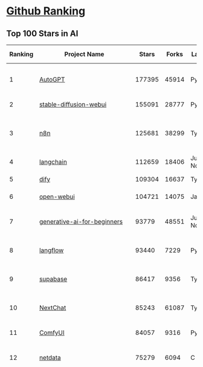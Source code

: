 [Github Ranking](../README.md)
==========

## Top 100 Stars in AI

| Ranking | Project Name | Stars | Forks | Language | Open Issues | Description | Last Commit |
| ------- | ------------ | ----- | ----- | -------- | ----------- | ----------- | ----------- |
| 1 | [AutoGPT](https://github.com/Significant-Gravitas/AutoGPT) | 177395 | 45914 | Python | 150 | AutoGPT is the vision of accessible AI for everyone, to use and to build on. Our mission is to provide the tools, so that you can focus on what matters. | 2025-08-01T04:12:18Z |
| 2 | [stable-diffusion-webui](https://github.com/AUTOMATIC1111/stable-diffusion-webui) | 155091 | 28777 | Python | 2361 | Stable Diffusion web UI | 2025-05-03T06:17:03Z |
| 3 | [n8n](https://github.com/n8n-io/n8n) | 125681 | 38299 | TypeScript | 564 | Fair-code workflow automation platform with native AI capabilities. Combine visual building with custom code, self-host or cloud, 400+ integrations. | 2025-08-01T02:26:28Z |
| 4 | [langchain](https://github.com/langchain-ai/langchain) | 112659 | 18406 | Jupyter Notebook | 196 | 🦜🔗 Build context-aware reasoning applications | 2025-07-31T21:40:03Z |
| 5 | [dify](https://github.com/langgenius/dify) | 109304 | 16637 | TypeScript | 678 | Production-ready platform for agentic workflow development. | 2025-08-01T03:50:58Z |
| 6 | [open-webui](https://github.com/open-webui/open-webui) | 104721 | 14075 | JavaScript | 199 | User-friendly AI Interface (Supports Ollama, OpenAI API, ...) | 2025-08-01T02:57:33Z |
| 7 | [generative-ai-for-beginners](https://github.com/microsoft/generative-ai-for-beginners) | 93779 | 48551 | Jupyter Notebook | 10 | 21 Lessons, Get Started Building with Generative AI  🔗 https://microsoft.github.io/generative-ai-for-beginners/ | 2025-07-28T04:59:52Z |
| 8 | [langflow](https://github.com/langflow-ai/langflow) | 93440 | 7229 | Python | 468 | Langflow is a powerful tool for building and deploying AI-powered agents and workflows. | 2025-08-01T02:07:18Z |
| 9 | [supabase](https://github.com/supabase/supabase) | 86417 | 9356 | TypeScript | 273 | The Postgres development platform. Supabase gives you a dedicated Postgres database to build your web, mobile, and AI applications. | 2025-08-01T04:11:55Z |
| 10 | [NextChat](https://github.com/ChatGPTNextWeb/NextChat) | 85243 | 61087 | TypeScript | 651 | ✨ Light and Fast AI Assistant. Support: Web \| iOS \| MacOS \| Android \|  Linux \| Windows | 2025-07-29T06:40:25Z |
| 11 | [ComfyUI](https://github.com/comfyanonymous/ComfyUI) | 84057 | 9316 | Python | 2431 | The most powerful and modular diffusion model GUI, api and backend with a graph/nodes interface. | 2025-08-01T03:34:41Z |
| 12 | [netdata](https://github.com/netdata/netdata) | 75279 | 6094 | C | 165 | The fastest path to AI-powered full stack observability, even for lean teams. | 2025-08-01T00:27:45Z |
| 13 | [funNLP](https://github.com/fighting41love/funNLP) | 75166 | 14940 | Python | 33 | 中英文敏感词、语言检测、中外手机/电话归属地/运营商查询、名字推断性别、手机号抽取、身份证抽取、邮箱抽取、中日文人名库、中文缩写库、拆字词典、词汇情感值、停用词、反动词表、暴恐词表、繁简体转换、英文模拟中文发音、汪峰歌词生成器、职业名称词库、同义词库、反义词库、否定词库、汽车品牌词库、汽车零件词库、连续英文切割、各种中文词向量、公司名字大全、古诗词库、IT词库、财经词库、成语词库、地名词库、历史名人词库、诗词词库、医学词库、饮食词库、法律词库、汽车词库、动物词库、中文聊天语料、中文谣言数据、百度中文问答数据集、句子相似度匹配算法集合、bert资源、文本生成&摘要相关工具、cocoNLP信息抽取工具、国内电话号码正则匹配、清华大学XLORE:中英文跨语言百科知识图谱、清华大学人工智能技术系列报告、自然语言生成、NLU太难了系列、自动对联数据及机器人、用户名黑名单列表、罪名法务名词及分类模型、微信公众号语料、cs224n深度学习自然语言处理课程、中文手写汉字识别、中文自然语言处理 语料/数据集、变量命名神器、分词语料库+代码、任务型对话英文数据集、ASR 语音数据集 + 基于深度学习的中文语音识别系统、笑声检测器、Microsoft多语言数字/单位/如日期时间识别包、中华新华字典数据库及api(包括常用歇后语、成语、词语和汉字)、文档图谱自动生成、SpaCy 中文模型、Common Voice语音识别数据集新版、神经网络关系抽取、基于bert的命名实体识别、关键词(Keyphrase)抽取包pke、基于医疗领域知识图谱的问答系统、基于依存句法与语义角色标注的事件三元组抽取、依存句法分析4万句高质量标注数据、cnocr：用来做中文OCR的Python3包、中文人物关系知识图谱项目、中文nlp竞赛项目及代码汇总、中文字符数据、speech-aligner: 从“人声语音”及其“语言文本”产生音素级别时间对齐标注的工具、AmpliGraph: 知识图谱表示学习(Python)库：知识图谱概念链接预测、Scattertext 文本可视化(python)、语言/知识表示工具：BERT & ERNIE、中文对比英文自然语言处理NLP的区别综述、Synonyms中文近义词工具包、HarvestText领域自适应文本挖掘工具（新词发现-情感分析-实体链接等）、word2word：(Python)方便易用的多语言词-词对集：62种语言/3,564个多语言对、语音识别语料生成工具：从具有音频/字幕的在线视频创建自动语音识别(ASR)语料库、构建医疗实体识别的模型（包含词典和语料标注）、单文档非监督的关键词抽取、Kashgari中使用gpt-2语言模型、开源的金融投资数据提取工具、文本自动摘要库TextTeaser: 仅支持英文、人民日报语料处理工具集、一些关于自然语言的基本模型、基于14W歌曲知识库的问答尝试--功能包括歌词接龙and已知歌词找歌曲以及歌曲歌手歌词三角关系的问答、基于Siamese bilstm模型的相似句子判定模型并提供训练数据集和测试数据集、用Transformer编解码模型实现的根据Hacker News文章标题自动生成评论、用BERT进行序列标记和文本分类的模板代码、LitBank：NLP数据集——支持自然语言处理和计算人文学科任务的100部带标记英文小说语料、百度开源的基准信息抽取系统、虚假新闻数据集、Facebook: LAMA语言模型分析，提供Transformer-XL/BERT/ELMo/GPT预训练语言模型的统一访问接口、CommonsenseQA：面向常识的英文QA挑战、中文知识图谱资料、数据及工具、各大公司内部里大牛分享的技术文档 PDF 或者 PPT、自然语言生成SQL语句（英文）、中文NLP数据增强（EDA）工具、英文NLP数据增强工具 、基于医药知识图谱的智能问答系统、京东商品知识图谱、基于mongodb存储的军事领域知识图谱问答项目、基于远监督的中文关系抽取、语音情感分析、中文ULMFiT-情感分析-文本分类-语料及模型、一个拍照做题程序、世界各国大规模人名库、一个利用有趣中文语料库 qingyun 训练出来的中文聊天机器人、中文聊天机器人seqGAN、省市区镇行政区划数据带拼音标注、教育行业新闻语料库包含自动文摘功能、开放了对话机器人-知识图谱-语义理解-自然语言处理工具及数据、中文知识图谱：基于百度百科中文页面-抽取三元组信息-构建中文知识图谱、masr: 中文语音识别-提供预训练模型-高识别率、Python音频数据增广库、中文全词覆盖BERT及两份阅读理解数据、ConvLab：开源多域端到端对话系统平台、中文自然语言处理数据集、基于最新版本rasa搭建的对话系统、基于TensorFlow和BERT的管道式实体及关系抽取、一个小型的证券知识图谱/知识库、复盘所有NLP比赛的TOP方案、OpenCLaP：多领域开源中文预训练语言模型仓库、UER：基于不同语料+编码器+目标任务的中文预训练模型仓库、中文自然语言处理向量合集、基于金融-司法领域(兼有闲聊性质)的聊天机器人、g2pC：基于上下文的汉语读音自动标记模块、Zincbase 知识图谱构建工具包、诗歌质量评价/细粒度情感诗歌语料库、快速转化「中文数字」和「阿拉伯数字」、百度知道问答语料库、基于知识图谱的问答系统、jieba_fast 加速版的jieba、正则表达式教程、中文阅读理解数据集、基于BERT等最新语言模型的抽取式摘要提取、Python利用深度学习进行文本摘要的综合指南、知识图谱深度学习相关资料整理、维基大规模平行文本语料、StanfordNLP 0.2.0：纯Python版自然语言处理包、NeuralNLP-NeuralClassifier：腾讯开源深度学习文本分类工具、端到端的封闭域对话系统、中文命名实体识别：NeuroNER vs. BertNER、新闻事件线索抽取、2019年百度的三元组抽取比赛：“科学空间队”源码、基于依存句法的开放域文本知识三元组抽取和知识库构建、中文的GPT2训练代码、ML-NLP - 机器学习(Machine Learning)NLP面试中常考到的知识点和代码实现、nlp4han:中文自然语言处理工具集(断句/分词/词性标注/组块/句法分析/语义分析/NER/N元语法/HMM/代词消解/情感分析/拼写检查、XLM：Facebook的跨语言预训练语言模型、用基于BERT的微调和特征提取方法来进行知识图谱百度百科人物词条属性抽取、中文自然语言处理相关的开放任务-数据集-当前最佳结果、CoupletAI - 基于CNN+Bi-LSTM+Attention 的自动对对联系统、抽象知识图谱、MiningZhiDaoQACorpus - 580万百度知道问答数据挖掘项目、brat rapid annotation tool: 序列标注工具、大规模中文知识图谱数据：1.4亿实体、数据增强在机器翻译及其他nlp任务中的应用及效果、allennlp阅读理解:支持多种数据和模型、PDF表格数据提取工具 、 Graphbrain：AI开源软件库和科研工具，目的是促进自动意义提取和文本理解以及知识的探索和推断、简历自动筛选系统、基于命名实体识别的简历自动摘要、中文语言理解测评基准，包括代表性的数据集&基准模型&语料库&排行榜、树洞 OCR 文字识别 、从包含表格的扫描图片中识别表格和文字、语声迁移、Python口语自然语言处理工具集(英文)、 similarity：相似度计算工具包，java编写、海量中文预训练ALBERT模型 、Transformers 2.0 、基于大规模音频数据集Audioset的音频增强 、Poplar：网页版自然语言标注工具、图片文字去除，可用于漫画翻译 、186种语言的数字叫法库、Amazon发布基于知识的人-人开放领域对话数据集 、中文文本纠错模块代码、繁简体转换 、 Python实现的多种文本可读性评价指标、类似于人名/地名/组织机构名的命名体识别数据集 、东南大学《知识图谱》研究生课程(资料)、. 英文拼写检查库 、 wwsearch是企业微信后台自研的全文检索引擎、CHAMELEON：深度学习新闻推荐系统元架构 、 8篇论文梳理BERT相关模型进展与反思、DocSearch：免费文档搜索引擎、 LIDA：轻量交互式对话标注工具 、aili - the fastest in-memory index in the East 东半球最快并发索引 、知识图谱车音工作项目、自然语言生成资源大全 、中日韩分词库mecab的Python接口库、中文文本摘要/关键词提取、汉字字符特征提取器 (featurizer)，提取汉字的特征（发音特征、字形特征）用做深度学习的特征、中文生成任务基准测评 、中文缩写数据集、中文任务基准测评 - 代表性的数据集-基准(预训练)模型-语料库-baseline-工具包-排行榜、PySS3：面向可解释AI的SS3文本分类器机器可视化工具 、中文NLP数据集列表、COPE - 格律诗编辑程序、doccano：基于网页的开源协同多语言文本标注工具 、PreNLP：自然语言预处理库、简单的简历解析器，用来从简历中提取关键信息、用于中文闲聊的GPT2模型：GPT2-chitchat、基于检索聊天机器人多轮响应选择相关资源列表(Leaderboards、Datasets、Papers)、(Colab)抽象文本摘要实现集锦(教程 、词语拼音数据、高效模糊搜索工具、NLP数据增广资源集、微软对话机器人框架 、 GitHub Typo Corpus：大规模GitHub多语言拼写错误/语法错误数据集、TextCluster：短文本聚类预处理模块 Short text cluster、面向语音识别的中文文本规范化、BLINK：最先进的实体链接库、BertPunc：基于BERT的最先进标点修复模型、Tokenizer：快速、可定制的文本词条化库、中文语言理解测评基准，包括代表性的数据集、基准(预训练)模型、语料库、排行榜、spaCy 医学文本挖掘与信息提取 、 NLP任务示例项目代码集、 python拼写检查库、chatbot-list - 行业内关于智能客服、聊天机器人的应用和架构、算法分享和介绍、语音质量评价指标(MOSNet, BSSEval, STOI, PESQ, SRMR)、 用138GB语料训练的法文RoBERTa预训练语言模型 、BERT-NER-Pytorch：三种不同模式的BERT中文NER实验、无道词典 - 有道词典的命令行版本，支持英汉互查和在线查询、2019年NLP亮点回顾、 Chinese medical dialogue data 中文医疗对话数据集 、最好的汉字数字(中文数字)-阿拉伯数字转换工具、 基于百科知识库的中文词语多词义/义项获取与特定句子词语语义消歧、awesome-nlp-sentiment-analysis - 情感分析、情绪原因识别、评价对象和评价词抽取、LineFlow：面向所有深度学习框架的NLP数据高效加载器、中文医学NLP公开资源整理 、MedQuAD：(英文)医学问答数据集、将自然语言数字串解析转换为整数和浮点数、Transfer Learning in Natural Language Processing (NLP) 、面向语音识别的中文/英文发音辞典、Tokenizers：注重性能与多功能性的最先进分词器、CLUENER 细粒度命名实体识别 Fine Grained Named Entity Recognition、 基于BERT的中文命名实体识别、中文谣言数据库、NLP数据集/基准任务大列表、nlp相关的一些论文及代码, 包括主题模型、词向量(Word Embedding)、命名实体识别(NER)、文本分类(Text Classificatin)、文本生成(Text Generation)、文本相似性(Text Similarity)计算等，涉及到各种与nlp相关的算法，基于keras和tensorflow 、Python文本挖掘/NLP实战示例、 Blackstone：面向非结构化法律文本的spaCy pipeline和NLP模型通过同义词替换实现文本“变脸” 、中文 预训练 ELECTREA 模型: 基于对抗学习 pretrain Chinese Model 、albert-chinese-ner - 用预训练语言模型ALBERT做中文NER 、基于GPT2的特定主题文本生成/文本增广、开源预训练语言模型合集、多语言句向量包、编码、标记和实现：一种可控高效的文本生成方法、 英文脏话大列表 、attnvis：GPT2、BERT等transformer语言模型注意力交互可视化、CoVoST：Facebook发布的多语种语音-文本翻译语料库，包括11种语言(法语、德语、荷兰语、俄语、西班牙语、意大利语、土耳其语、波斯语、瑞典语、蒙古语和中文)的语音、文字转录及英文译文、Jiagu自然语言处理工具 - 以BiLSTM等模型为基础，提供知识图谱关系抽取 中文分词 词性标注 命名实体识别 情感分析 新词发现 关键词 文本摘要 文本聚类等功能、用unet实现对文档表格的自动检测，表格重建、NLP事件提取文献资源列表 、 金融领域自然语言处理研究资源大列表、CLUEDatasetSearch - 中英文NLP数据集：搜索所有中文NLP数据集，附常用英文NLP数据集 、medical_NER - 中文医学知识图谱命名实体识别 、(哈佛)讲因果推理的免费书、知识图谱相关学习资料/数据集/工具资源大列表、Forte：灵活强大的自然语言处理pipeline工具集 、Python字符串相似性算法库、PyLaia：面向手写文档分析的深度学习工具包、TextFooler：针对文本分类/推理的对抗文本生成模块、Haystack：灵活、强大的可扩展问答(QA)框架、中文关键短语抽取工具 | 2024-05-10T07:38:24Z |
| 14 | [system-prompts-and-models-of-ai-tools](https://github.com/x1xhlol/system-prompts-and-models-of-ai-tools) | 72836 | 20606 | None | 42 | FULL v0, Cursor, Manus, Same.dev, Lovable, Devin, Replit Agent, Windsurf Agent, VSCode Agent, Dia Browser, Xcode, Trae AI, Cluely & Orchids.app (And other Open Sourced) System Prompts, Tools & AI Models. | 2025-07-30T22:19:06Z |
| 15 | [Deep-Live-Cam](https://github.com/hacksider/Deep-Live-Cam) | 72182 | 10388 | Python | 64 | real time face swap and one-click video deepfake with only a single image | 2025-07-09T09:19:26Z |
| 16 | [browser-use](https://github.com/browser-use/browser-use) | 66697 | 7693 | Python | 493 | 🌐 Make websites accessible for AI agents. Automate tasks online with ease. | 2025-07-31T10:38:10Z |
| 17 | [gemini-cli](https://github.com/google-gemini/gemini-cli) | 66086 | 6358 | TypeScript | 1292 | An open-source AI agent that brings the power of Gemini directly into your terminal. | 2025-08-01T02:30:26Z |
| 18 | [AppFlowy](https://github.com/AppFlowy-IO/AppFlowy) | 64676 | 4471 | Dart | 963 | Bring projects, wikis, and teams together with AI. AppFlowy is the AI collaborative workspace where you achieve more without losing control of your data. The leading open source Notion alternative. | 2025-07-17T09:52:43Z |
| 19 | [awesome-mcp-servers](https://github.com/punkpeye/awesome-mcp-servers) | 64200 | 5098 | None | 20 | A collection of MCP servers. | 2025-07-29T22:17:24Z |
| 20 | [lobe-chat](https://github.com/lobehub/lobe-chat) | 63991 | 13292 | TypeScript | 846 | 🤯 Lobe Chat - an open-source, modern design AI chat framework. Supports multiple AI providers (OpenAI / Claude 4 / Gemini / DeepSeek / Ollama / Qwen), Knowledge Base (file upload / RAG ), one click install MCP Marketplace and Artifacts / Thinking. One-click FREE deployment of your private AI Agent application. | 2025-08-01T04:11:43Z |
| 21 | [ragflow](https://github.com/infiniflow/ragflow) | 61395 | 6211 | Python | 2528 | RAGFlow is an open-source RAG (Retrieval-Augmented Generation) engine based on deep document understanding. | 2025-08-01T01:39:41Z |
| 22 | [LLMs-from-scratch](https://github.com/rasbt/LLMs-from-scratch) | 60666 | 8532 | Jupyter Notebook | 4 | Implement a ChatGPT-like LLM in PyTorch from scratch, step by step | 2025-08-01T01:02:37Z |
| 23 | [MetaGPT](https://github.com/FoundationAgents/MetaGPT) | 57599 | 6926 | Python | 13 | 🌟 The Multi-Agent Framework: First AI Software Company, Towards Natural Language Programming | 2025-06-30T11:45:55Z |
| 24 | [LLaMA-Factory](https://github.com/hiyouga/LLaMA-Factory) | 55316 | 6796 | Python | 530 | Unified Efficient Fine-Tuning of 100+ LLMs & VLMs (ACL 2024) | 2025-07-30T15:05:14Z |
| 25 | [gpt-engineer](https://github.com/AntonOsika/gpt-engineer) | 54622 | 7236 | Python | 28 | CLI platform to experiment with codegen. Precursor to: https://lovable.dev | 2025-05-14T10:15:10Z |
| 26 | [awesome-llm-apps](https://github.com/Shubhamsaboo/awesome-llm-apps) | 54286 | 6316 | Python | 2 | Collection of awesome LLM apps with AI Agents and RAG using OpenAI, Anthropic, Gemini and opensource models. | 2025-08-01T03:04:20Z |
| 27 | [ChatGPT](https://github.com/lencx/ChatGPT) | 53939 | 6134 | Rust | 825 | 🔮 ChatGPT Desktop Application (Mac, Windows and Linux) | 2024-08-29T17:58:11Z |
| 28 | [meilisearch](https://github.com/meilisearch/meilisearch) | 52549 | 2115 | Rust | 210 | A lightning-fast search engine API bringing AI-powered hybrid search to your sites and applications. | 2025-07-31T17:08:01Z |
| 29 | [crawl4ai](https://github.com/unclecode/crawl4ai) | 50112 | 4871 | Python | 162 | 🚀🤖 Crawl4AI: Open-source LLM Friendly Web Crawler & Scraper. Don't be shy, join here: https://discord.gg/jP8KfhDhyN | 2025-07-31T07:21:03Z |
| 30 | [autogen](https://github.com/microsoft/autogen) | 48135 | 7351 | Python | 390 | A programming framework for agentic AI 🤖 PyPi: autogen-agentchat Discord: https://aka.ms/autogen-discord Office Hour: https://aka.ms/autogen-officehour | 2025-07-31T13:35:47Z |
| 31 | [anything-llm](https://github.com/Mintplex-Labs/anything-llm) | 47277 | 4816 | JavaScript | 250 | The all-in-one Desktop & Docker AI application with built-in RAG, AI agents, No-code agent builder, MCP compatibility,  and more. | 2025-08-01T00:17:24Z |
| 32 | [OpenBB](https://github.com/OpenBB-finance/OpenBB) | 47250 | 4317 | Python | 48 | Investment Research for Everyone, Everywhere. | 2025-07-31T00:03:13Z |
| 33 | [firecrawl](https://github.com/mendableai/firecrawl) | 44099 | 4160 | TypeScript | 137 | 🔥 Turn entire websites into LLM-ready markdown or structured data. Scrape, crawl and extract with a single API. | 2025-08-01T02:07:39Z |
| 34 | [JeecgBoot](https://github.com/jeecgboot/JeecgBoot) | 43488 | 15475 | Java | 28 | 🔥企业级低代码平台集成了AI应用平台，帮助企业快速实现低代码开发和构建AI应用！前后端分离架构 SpringBoot，SpringCloud、Mybatis，Ant Design4、 Vue3.0、TS+vite！强大的代码生成器让前后端代码一键生成，无需写任何代码! 引领AI低代码开发模式: AI生成->OnlineCoding-> 代码生成-> 手工MERGE，显著的提高效率，又不失灵活~ | 2025-08-01T02:56:30Z |
| 35 | [unsloth](https://github.com/unslothai/unsloth) | 43014 | 3445 | Python | 680 | Fine-tuning & Reinforcement Learning for LLMs. 🦥 Train Qwen3, Llama 4, DeepSeek-R1, Gemma 3, TTS 2x faster with 70% less VRAM. | 2025-07-29T10:07:06Z |
| 36 | [Flowise](https://github.com/FlowiseAI/Flowise) | 42147 | 21611 | TypeScript | 577 | Build AI Agents, Visually | 2025-07-31T22:15:11Z |
| 37 | [ClickHouse](https://github.com/ClickHouse/ClickHouse) | 42031 | 7516 | C++ | 4299 | ClickHouse® is a real-time analytics database management system | 2025-08-01T03:20:22Z |
| 38 | [kong](https://github.com/Kong/kong) | 41428 | 4956 | Lua | 69 | 🦍 The Cloud-Native API Gateway and AI Gateway. | 2025-07-31T09:45:53Z |
| 39 | [airflow](https://github.com/apache/airflow) | 41322 | 15387 | Python | 1291 | Apache Airflow - A platform to programmatically author, schedule, and monitor workflows | 2025-07-31T22:40:06Z |
| 40 | [ailearning](https://github.com/apachecn/ailearning) | 41204 | 11581 | Python | 3 | AiLearning：数据分析+机器学习实战+线性代数+PyTorch+NLTK+TF2 | 2024-11-12T16:21:55Z |
| 41 | [ColossalAI](https://github.com/hpcaitech/ColossalAI) | 41058 | 4527 | Python | 434 | Making large AI models cheaper, faster and more accessible | 2025-07-30T10:14:48Z |
| 42 | [GitHubDaily](https://github.com/GitHubDaily/GitHubDaily) | 39348 | 4091 | None | 386 | 坚持分享 GitHub 上高质量、有趣实用的开源技术教程、开发者工具、编程网站、技术资讯。A list cool, interesting projects of GitHub. | 2025-03-20T08:54:47Z |
| 43 | [AI-For-Beginners](https://github.com/microsoft/AI-For-Beginners) | 39230 | 7544 | Jupyter Notebook | 25 | 12 Weeks, 24 Lessons, AI for All! | 2025-06-25T19:07:05Z |
| 44 | [ai-hedge-fund](https://github.com/virattt/ai-hedge-fund) | 38907 | 6843 | Python | 16 | An AI Hedge Fund Team | 2025-07-30T13:45:25Z |
| 45 | [MoneyPrinterTurbo](https://github.com/harry0703/MoneyPrinterTurbo) | 38575 | 5573 | Python | 173 | 利用AI大模型，一键生成高清短视频 Generate short videos with one click using AI LLM. | 2025-06-11T06:34:54Z |
| 46 | [chatgpt-on-wechat](https://github.com/zhayujie/chatgpt-on-wechat) | 38338 | 9350 | Python | 300 | 基于大模型搭建的聊天机器人，同时支持 微信公众号、企业微信应用、飞书、钉钉 等接入，可选择ChatGPT/Claude/DeepSeek/文心一言/讯飞星火/通义千问/ Gemini/GLM-4/Kimi/LinkAI，能处理文本、语音和图片，访问操作系统和互联网，支持基于自有知识库进行定制企业智能客服。 | 2025-06-29T14:41:10Z |
| 47 | [upscayl](https://github.com/upscayl/upscayl) | 38330 | 1771 | TypeScript | 57 | 🆙 Upscayl - #1 Free and Open Source AI Image Upscaler for Linux, MacOS and Windows. | 2025-07-22T15:40:09Z |
| 48 | [ray](https://github.com/ray-project/ray) | 38261 | 6667 | Python | 2710 | Ray is an AI compute engine. Ray consists of a core distributed runtime and a set of AI Libraries for accelerating ML workloads. | 2025-08-01T02:52:06Z |
| 49 | [quivr](https://github.com/QuivrHQ/quivr) | 38215 | 3660 | Python | 2 | Opiniated RAG for integrating GenAI in your apps 🧠   Focus on your product rather than the RAG. Easy integration in existing products with customisation!  Any LLM: GPT4, Groq, Llama. Any Vectorstore: PGVector, Faiss. Any Files. Anyway you want.  | 2025-07-09T12:55:23Z |
| 50 | [photoprism](https://github.com/photoprism/photoprism) | 38007 | 2119 | Go | 413 | AI-Powered Photos App for the Decentralized Web 🌈💎✨ | 2025-07-30T08:38:39Z |
| 51 | [mem0](https://github.com/mem0ai/mem0) | 37630 | 3890 | Python | 385 | Universal memory layer for AI Agents; Announcing OpenMemory MCP - local and secure memory management. | 2025-07-31T21:45:03Z |
| 52 | [Open-Assistant](https://github.com/LAION-AI/Open-Assistant) | 37427 | 3287 | Python | 228 | OpenAssistant is a chat-based assistant that understands tasks, can interact with third-party systems, and retrieve information dynamically to do so. | 2024-08-17T01:55:35Z |
| 53 | [MockingBird](https://github.com/babysor/MockingBird) | 36503 | 5261 | Python | 476 | 🚀AI拟声: 5秒内克隆您的声音并生成任意语音内容 Clone a voice in 5 seconds to generate arbitrary speech in real-time | 2024-11-15T05:00:29Z |
| 54 | [aider](https://github.com/Aider-AI/aider) | 36229 | 3330 | Python | 963 | aider is AI pair programming in your terminal | 2025-07-18T11:05:54Z |
| 55 | [google-research](https://github.com/google-research/google-research) | 36120 | 8158 | Jupyter Notebook | 1064 | Google Research | 2025-07-26T13:40:05Z |
| 56 | [chatbox](https://github.com/chatboxai/chatbox) | 36015 | 3460 | TypeScript | 785 | User-friendly Desktop Client App for AI Models/LLMs (GPT, Claude, Gemini, Ollama...) | 2025-07-28T01:21:56Z |
| 57 | [crewAI](https://github.com/crewAIInc/crewAI) | 35110 | 4698 | Python | 50 | Framework for orchestrating role-playing, autonomous AI agents. By fostering collaborative intelligence, CrewAI empowers agents to work together seamlessly, tackling complex tasks. | 2025-08-01T02:57:55Z |
| 58 | [docling](https://github.com/docling-project/docling) | 35007 | 2363 | Python | 443 | Get your documents ready for gen AI | 2025-07-31T14:07:28Z |
| 59 | [mindsdb](https://github.com/mindsdb/mindsdb) | 34979 | 5634 | Python | 40 | AI's query engine - Platform for building AI that can answer questions over large scale federated data. - The only MCP Server you'll ever need | 2025-07-31T17:40:49Z |
| 60 | [AgentGPT](https://github.com/reworkd/AgentGPT) | 34622 | 9446 | TypeScript | 129 | 🤖 Assemble, configure, and deploy autonomous AI Agents in your browser. | 2025-04-29T01:19:32Z |
| 61 | [LocalAI](https://github.com/mudler/LocalAI) | 34261 | 2678 | Go | 415 | :robot: The free, Open Source alternative to OpenAI, Claude and others. Self-hosted and local-first. Drop-in replacement for OpenAI,  running on consumer-grade hardware. No GPU required. Runs gguf, transformers, diffusers and many more models architectures. Features: Generate Text, Audio, Video, Images, Voice Cloning, Distributed, P2P inference | 2025-07-31T21:04:24Z |
| 62 | [gold-miner](https://github.com/xitu/gold-miner) | 34221 | 5048 | None | 9 | 🥇掘金翻译计划，可能是世界最大最好的英译中技术社区，最懂读者和译者的翻译平台： | 2024-04-17T09:44:37Z |
| 63 | [cursor-free-vip](https://github.com/yeongpin/cursor-free-vip) | 33678 | 4133 | Python | 529 | [Support 0.49.x]（Reset Cursor AI MachineID & Bypass Higher Token Limit） Cursor Ai ，自动重置机器ID ， 免费升级使用Pro功能: You've reached your trial request limit. / Too many free trial accounts used on this machine. Please upgrade to pro. We have this limit in place to prevent abuse. Please let us know if you believe this is a mistake. | 2025-06-18T02:18:31Z |
| 64 | [gpt-pilot](https://github.com/Pythagora-io/gpt-pilot) | 33260 | 3407 | Python | 236 | The first real AI developer | 2025-03-04T06:26:32Z |
| 65 | [ai-agents-for-beginners](https://github.com/microsoft/ai-agents-for-beginners) | 33258 | 9896 | Jupyter Notebook | 7 | 11 Lessons to Get Started Building AI Agents | 2025-07-24T10:58:47Z |
| 66 | [Fabric](https://github.com/danielmiessler/Fabric) | 32854 | 3378 | JavaScript | 168 | Fabric is an open-source framework for augmenting humans using AI. It provides a modular system for solving specific problems using a crowdsourced set of AI prompts that can be used anywhere. | 2025-07-30T02:18:45Z |
| 67 | [ruoyi-vue-pro](https://github.com/YunaiV/ruoyi-vue-pro) | 32566 | 7002 | Java | 9 | 🔥 官方推荐 🔥 RuoYi-Vue 全新 Pro 版本，优化重构所有功能。基于 Spring Boot + MyBatis Plus + Vue & Element 实现的后台管理系统 + 微信小程序，支持 RBAC 动态权限、数据权限、SaaS 多租户、Flowable 工作流、三方登录、支付、短信、商城、CRM、ERP、AI 大模型等功能。你的 ⭐️ Star ⭐️，是作者生发的动力！ | 2025-07-31T15:50:27Z |
| 68 | [spaCy](https://github.com/explosion/spaCy) | 32075 | 4549 | Python | 164 | 💫 Industrial-strength Natural Language Processing (NLP) in Python | 2025-05-28T15:28:05Z |
| 69 | [chatbot-ui](https://github.com/mckaywrigley/chatbot-ui) | 31952 | 9242 | TypeScript | 173 | AI chat for any model. | 2024-08-03T00:38:07Z |
| 70 | [tabby](https://github.com/TabbyML/tabby) | 31869 | 1545 | Rust | 199 | Self-hosted AI coding assistant | 2025-08-01T03:44:03Z |
| 71 | [nacos](https://github.com/alibaba/nacos) | 31841 | 13108 | Java | 254 | an easy-to-use dynamic service discovery, configuration and service management platform for building AI cloud native applications. | 2025-07-31T09:10:03Z |
| 72 | [awesome-cursorrules](https://github.com/PatrickJS/awesome-cursorrules) | 31829 | 2613 | MDX | 33 | 📄  Configuration files that enhance Cursor AI editor experience with custom rules and behaviors | 2025-07-24T07:05:58Z |
| 73 | [fairseq](https://github.com/facebookresearch/fairseq) | 31682 | 6584 | Python | 1190 | Facebook AI Research Sequence-to-Sequence Toolkit written in Python. | 2025-06-10T21:41:39Z |
| 74 | [netron](https://github.com/lutzroeder/netron) | 31071 | 2962 | JavaScript | 23 | Visualizer for neural network, deep learning and machine learning models | 2025-08-01T02:44:59Z |
| 75 | [agno](https://github.com/agno-agi/agno) | 31031 | 3946 | Python | 118 | Full-stack framework for building Multi-Agent Systems with memory, knowledge and reasoning. | 2025-08-01T03:48:17Z |
| 76 | [cursor](https://github.com/cursor/cursor) | 30938 | 1993 | None | 1958 | The AI Code Editor | 2024-10-13T19:23:26Z |
| 77 | [khoj](https://github.com/khoj-ai/khoj) | 30631 | 1755 | Python | 75 | Your AI second brain. Self-hostable. Get answers from the web or your docs. Build custom agents, schedule automations, do deep research. Turn any online or local LLM into your personal, autonomous AI (gpt, claude, gemini, llama, qwen, mistral). Get started - free. | 2025-08-01T01:26:10Z |
| 78 | [Folo](https://github.com/RSSNext/Folo) | 30501 | 1374 | TypeScript | 173 | 🧡 Follow everything in one place | 2025-07-31T19:20:04Z |
| 79 | [AI-Expert-Roadmap](https://github.com/AMAI-GmbH/AI-Expert-Roadmap) | 30137 | 2529 | JavaScript | 20 | Roadmap to becoming an Artificial Intelligence Expert in 2022 | 2023-12-31T02:20:16Z |
| 80 | [roop](https://github.com/s0md3v/roop) | 30085 | 6822 | Python | 0 | one-click face swap | 2024-08-19T12:57:17Z |
| 81 | [pytorch-lightning](https://github.com/Lightning-AI/pytorch-lightning) | 29888 | 3550 | Python | 962 | Pretrain, finetune ANY AI model of ANY size on multiple GPUs, TPUs with zero code changes. | 2025-07-31T12:56:01Z |
| 82 | [Mr.-Ranedeer-AI-Tutor](https://github.com/JushBJJ/Mr.-Ranedeer-AI-Tutor) | 29610 | 3382 | None | 13 | A GPT-4 AI Tutor Prompt for customizable personalized learning experiences. | 2025-06-14T06:58:48Z |
| 83 | [exo](https://github.com/exo-explore/exo) | 29146 | 1862 | Python | 356 | Run your own AI cluster at home with everyday devices 📱💻 🖥️⌚ | 2025-03-21T22:23:32Z |
| 84 | [LibreChat](https://github.com/danny-avila/LibreChat) | 28629 | 5218 | TypeScript | 164 | Enhanced ChatGPT Clone: Features Agents, DeepSeek, Anthropic, AWS, OpenAI, Responses API, Azure, Groq, o1, GPT-4o, Mistral, OpenRouter, Vertex AI, Gemini, Artifacts, AI model switching, message search, Code Interpreter, langchain, DALL-E-3, OpenAPI Actions, Functions, Secure Multi-User Auth, Presets, open-source for self-hosting. Active project. | 2025-07-31T11:28:33Z |
| 85 | [Jobs_Applier_AI_Agent_AIHawk](https://github.com/feder-cr/Jobs_Applier_AI_Agent_AIHawk) | 28501 | 4313 | Python | 11 | AIHawk aims to easy job hunt process by automating the job application process. Utilizing artificial intelligence, it enables users to apply for multiple jobs in a tailored way. | 2025-05-28T13:24:12Z |
| 86 | [llm-app](https://github.com/pathwaycom/llm-app) | 28039 | 803 | Jupyter Notebook | 5 | Ready-to-run cloud templates for RAG, AI pipelines, and enterprise search with live data. 🐳Docker-friendly.⚡Always in sync with Sharepoint, Google Drive, S3, Kafka, PostgreSQL, real-time data APIs, and more. | 2025-07-30T12:13:39Z |
| 87 | [continue](https://github.com/continuedev/continue) | 28014 | 3241 | TypeScript | 948 | ⏩ Create, share, and use custom AI code assistants with our open-source IDE extensions and hub of rules, tools, and models | 2025-08-01T03:32:26Z |
| 88 | [qlib](https://github.com/microsoft/qlib) | 27690 | 4268 | Python | 251 | Qlib is an AI-oriented Quant investment platform that aims to use AI tech to empower Quant Research, from exploring ideas to implementing productions. Qlib supports diverse ML modeling paradigms, including supervised learning, market dynamics modeling, and RL, and is now equipped with https://github.com/microsoft/RD-Agent to automate R&D process. | 2025-07-29T07:23:08Z |
| 89 | [so-vits-svc](https://github.com/svc-develop-team/so-vits-svc) | 27462 | 5017 | Python | 21 | SoftVC VITS Singing Voice Conversion | 2023-11-11T13:11:31Z |
| 90 | [Genesis](https://github.com/Genesis-Embodied-AI/Genesis) | 26824 | 2437 | Python | 115 | A generative world for general-purpose robotics & embodied AI learning. | 2025-07-31T20:32:42Z |
| 91 | [nx](https://github.com/nrwl/nx) | 26526 | 2569 | TypeScript | 612 | An AI-first build platform that connects everything from your editor to CI. Helping you deliver fast, without breaking things. | 2025-08-01T02:27:43Z |
| 92 | [generative-models](https://github.com/Stability-AI/generative-models) | 26245 | 2928 | Python | 269 | Generative Models by Stability AI | 2025-05-20T14:53:33Z |
| 93 | [PDFMathTranslate](https://github.com/Byaidu/PDFMathTranslate) | 26063 | 2261 | Python | 111 | PDF scientific paper translation with preserved formats - 基于 AI 完整保留排版的 PDF 文档全文双语翻译，支持 Google/DeepL/Ollama/OpenAI 等服务，提供 CLI/GUI/MCP/Docker/Zotero | 2025-07-21T14:58:04Z |
| 94 | [500-AI-Machine-learning-Deep-learning-Computer-vision-NLP-Projects-with-code](https://github.com/ashishpatel26/500-AI-Machine-learning-Deep-learning-Computer-vision-NLP-Projects-with-code) | 25880 | 5978 | None | 42 | 500 AI Machine learning Deep learning Computer vision NLP Projects with code | 2024-07-26T13:06:49Z |
| 95 | [semantic-kernel](https://github.com/microsoft/semantic-kernel) | 25614 | 4096 | C# | 467 | Integrate cutting-edge LLM technology quickly and easily into your apps | 2025-07-31T23:02:51Z |
| 96 | [InvokeAI](https://github.com/invoke-ai/InvokeAI) | 25603 | 2627 | TypeScript | 750 | Invoke is a leading creative engine for Stable Diffusion models, empowering professionals, artists, and enthusiasts to generate and create visual media using the latest AI-driven technologies. The solution offers an industry leading WebUI, and serves as the foundation for multiple commercial products. | 2025-07-31T13:05:15Z |
| 97 | [composio](https://github.com/ComposioHQ/composio) | 25595 | 4383 | TypeScript | 54 | Composio equips your AI agents & LLMs with 100+ high-quality integrations via function calling | 2025-07-31T17:12:04Z |
| 98 | [FastGPT](https://github.com/labring/FastGPT) | 25321 | 6494 | TypeScript | 588 | FastGPT is a knowledge-based platform built on the LLMs, offers a comprehensive suite of out-of-the-box capabilities such as data processing, RAG retrieval, and visual AI workflow orchestration, letting you easily develop and deploy complex question-answering systems without the need for extensive setup or configuration. | 2025-08-01T02:50:25Z |
| 99 | [qdrant](https://github.com/qdrant/qdrant) | 25030 | 1727 | Rust | 342 | Qdrant - High-performance, massive-scale Vector Database and Vector Search Engine for the next generation of AI. Also available in the cloud https://cloud.qdrant.io/ | 2025-07-31T23:00:53Z |
| 100 | [kratos](https://github.com/go-kratos/kratos) | 24663 | 4094 | Go | 16 | Your ultimate Go microservices framework for the cloud-native era. | 2025-07-31T08:40:34Z |

